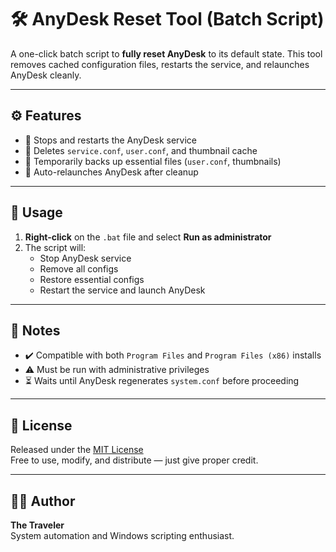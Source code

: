 # 🛠️ AnyDesk Reset Tool (Batch Script)

A one-click batch script to **fully reset AnyDesk** to its default state. This tool removes cached configuration files, restarts the service, and relaunches AnyDesk cleanly.

---

## ⚙️ Features

- 🔁 Stops and restarts the AnyDesk service
- 🧼 Deletes `service.conf`, `user.conf`, and thumbnail cache
- 📂 Temporarily backs up essential files (`user.conf`, thumbnails)
- 🔄 Auto-relaunches AnyDesk after cleanup

---

## 🚀 Usage

1. **Right-click** on the `.bat` file and select **Run as administrator**
2. The script will:
   - Stop AnyDesk service
   - Remove all configs
   - Restore essential configs
   - Restart the service and launch AnyDesk

---

## 🧠 Notes

- ✔️ Compatible with both `Program Files` and `Program Files (x86)` installs
- ⚠️ Must be run with administrative privileges
- ⏳ Waits until AnyDesk regenerates `system.conf` before proceeding

---

## 📄 License

Released under the [MIT License](LICENSE)  
Free to use, modify, and distribute — just give proper credit.

---

## 👨‍💻 Author

**The Traveler**  
System automation and Windows scripting enthusiast.
